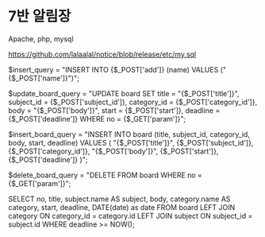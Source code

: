 # 7반 알림장

Apache, php, mysql

https://github.com/lalaalal/notice/blob/release/etc/my.sql

$insert_query = "INSERT INTO {$_POST['add']} (name) VALUES (\"{$_POST['name']}\")";

$update_board_query = "UPDATE board SET
              title = \"{$_POST['title']}\",
              subject_id = {$_POST['subject_id']},
              category_id = {$_POST['category_id']},
              body = \"{$_POST['body']}\",
              start = {$_POST['start']},
              deadline = {$_POST['deadline']}
              WHERE no = {$_GET['param']}";

$insert_board_query = "INSERT INTO board (title, subject_id, category_id, body, start, deadline)
              VALUES (
                \"{$_POST['title']}\",
                {$_POST['subject_id']},
                {$_POST['category_id']},
                \"{$_POST['body']}\",
                {$_POST['start']},
                {$_POST['deadline']}
              )";
   
$delete_board_query = "DELETE FROM board WHERE no = {$_GET['param']}";

SELECT no, title, subject.name AS subject, body, category.name AS category, start, deadline, DATE(date) as date
FROM board
LEFT JOIN category ON category_id = category.id
LEFT JOIN subject ON subject_id = subject.id
WHERE deadline >= NOW();
